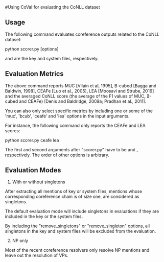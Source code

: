
#Using CoVal for evaluating the CoNLL dataset



## Usage


The following command evaluates coreference outputs related to the CoNLL dataset:


python scorer.py <key> <system> [options]


<Key> and <system> are the key and system files, respectively.



## Evaluation Metrics


The above command reports MUC [Vilain et al, 1995], B-cubed [Bagga and Baldwin, 1998], CEAFe [Luo et al., 2005], LEA [Moosavi and Strube, 2016] and the averaged CoNLL score (the average of the F1 values of MUC, B-cubed and CEAFe) [Denis and Baldridge, 2009a; Pradhan  et  al., 2011].


You can also only select specific metrics by including one or some of the 'muc', 'bcub', 'ceafe' and 'lea' options in the input arguments.

For instance, the following command only reports the CEAFe and LEA scores:


python scorer.py <key> <system> ceafe lea


The first and second arguments after "scorer.py" have to be <key> and <system>, respectively. The order of other options is arbitrary.


## Evaluation Modes


1) With or without singletons


After extracting all mentions of key or system files, mentions whose corresponding coreference chain is of size one, are considered as singletons.

The default evaluation mode will include singletons in evaluations if they are included in the key or the system files.

By including the "remove_singletons" or "remove_singleton" options, all singletons in the key and system files will be excluded from the evaluation.


2) NP only


Most of the recent coreference resolvers only resolve NP mentions and leave out the resolution of VPs.
